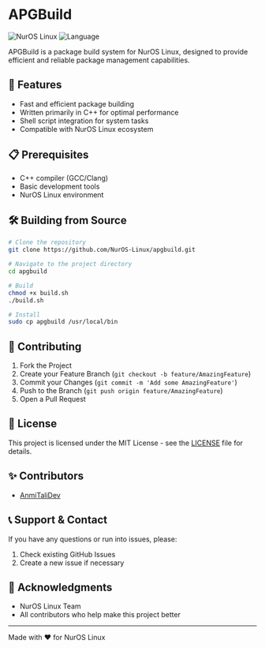 # APGBuild

![NurOS Linux](https://img.shields.io/badge/NurOS-Linux-blue)
![Language](https://img.shields.io/badge/language-C%2B%2B-blue)

APGBuild is a package build system for NurOS Linux, designed to provide efficient and reliable package management capabilities.

## 🚀 Features

- Fast and efficient package building
- Written primarily in C++ for optimal performance
- Shell script integration for system tasks
- Compatible with NurOS Linux ecosystem

## 📋 Prerequisites

- C++ compiler (GCC/Clang)
- Basic development tools
- NurOS Linux environment

## 🛠 Building from Source

```bash
# Clone the repository
git clone https://github.com/NurOS-Linux/apgbuild.git

# Navigate to the project directory
cd apgbuild

# Build
chmod +x build.sh
./build.sh

# Install
sudo cp apgbuild /usr/local/bin
```


## 🤝 Contributing

1. Fork the Project
2. Create your Feature Branch (`git checkout -b feature/AmazingFeature`)
3. Commit your Changes (`git commit -m 'Add some AmazingFeature'`)
4. Push to the Branch (`git push origin feature/AmazingFeature`)
5. Open a Pull Request

## 📝 License

This project is licensed under the MIT License - see the [LICENSE](LICENSE) file for details.

## ✨ Contributors

- [AnmiTaliDev](https://github.com/AnmiTaliDev)

## 📞 Support & Contact

If you have any questions or run into issues, please:

1. Check existing GitHub Issues
2. Create a new issue if necessary

## 🌟 Acknowledgments

- NurOS Linux Team
- All contributors who help make this project better

---

Made with ❤️ for NurOS Linux
